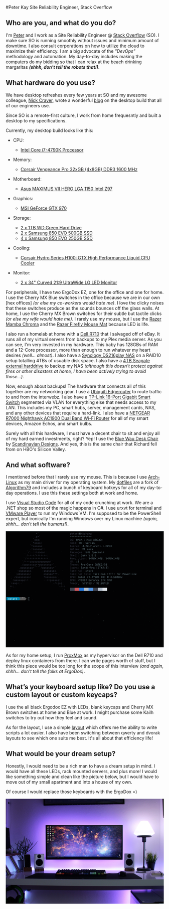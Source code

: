 #Peter Kay
Site Reliability Engineer, Stack Overflow 

## Who are you, and what do you do?
I'm [Peter](https://kaypeter.com) and I work as a Site Reliability Engineer @ [Stack Overflow](https://stackoverflow.com) (SO). I make sure SO is running smoothly without issues and minimum amount of downtime. I also consult corporations on how to utilize the cloud to maximize their efficiency. I am a big advocate of the _"DevOps"_ methodology and automation. My day-to-day includes making the computers do my bidding so that I can relax at the beach drinking margaritas _**(shhh, don't tell the robots that!)**_.

## What hardware do you use?
We have desktop refreshes every few years at SO and my awesome colleague, [Nick Craver](https://nickcraver.com), wrote a wonderful [blog](https://nickcraver.com/desktop-build/) on the desktop build that all of our engineers use.

Since SO is a remote-first culture, I work from home frequesntly and built a desktop to my specifications.

Currently, my desktop build looks like this:

- CPU:
  - [Intel Core i7-4790K Processor](https://www.amazon.com/Intel-Core-i7-4790K-Processor-BX80646I74790K/dp/B00KPRWAX8/ref=sr_1_2?keywords=Intel+i7+4790k&qid=1550021725&s=gateway&sr=8-2)

- Memory:
  - [Corsair Vengeance Pro 32xGB (4x8GB) DDR3 1600 MHz](https://www.amazon.com/Corsair-CMY32GX3M4A1600C9R-Vengeance-4x8GB-Desktop/dp/B00D6E5K2A/ref=sr_1_8?keywords=vengeance+red+8gb&qid=1550021836&s=electronics&sr=1-8)

- Motherboard:
  - [Asus MAXIMUS VII HERO LGA 1150 Intel Z97](https://www.amazon.com/gp/product/B00K2MASE4/ref=oh_aui_search_asin_title?ie=UTF8&psc=1)

- Graphics:
  - [MSI GeForce GTX 970](https://www.amazon.com/gp/product/B00NN0GEXQ/ref=oh_aui_search_asin_title?ie=UTF8&psc=1)

- Storage:
  - [2 x 1TB WD Green Hard Drive](https://www.amazon.com/gp/product/B006GDVREI/ref=oh_aui_search_asin_title?ie=UTF8&psc=1)
  - [2 x Samsung 850 EVO 500GB SSD](https://www.amazon.com/gp/product/B00OBRE5UE/ref=oh_aui_search_asin_title?ie=UTF8&psc=1)
  - [4 x Samsung 850 EVO 250GB SSD](https://www.amazon.com/gp/product/B00OAJ412U/ref=oh_aui_search_asin_title?ie=UTF8&psc=1)

- Cooling:
  - [Corsair Hydro Series H100i GTX High Performance Liquid CPU Cooler](https://www.amazon.com/gp/product/B00SV7IEJI/ref=oh_aui_search_asin_title?ie=UTF8&psc=1)

- Monitor:
  - [2 x 34" Curved 21:9 UltraWide LG LED Monitor](https://www.lg.com/us/monitors/lg-34UC87C-B-ultrawide-led-monitor)

For peripherals, I have two ErgoDox EZ, one for the office and one for home. I use the Cherry MX Blue switches in the office because we are in our own [hex offices] _(or else my co-workers would hate me)_. I love the clicky noises that these switches produce as the sounds bounces off the glass walls. At home, I use the Cherry MX Brown switches for their subtle but tactile clicks _(or else my wife would hate me)_. I rarely use my mouse, but I use the [Razer Mamba Chroma](https://www.amazon.com/gp/product/B013HSWF40/ref=oh_aui_search_asin_title?ie=UTF8&psc=1) and the [Razer Firefly Mouse Mat](https://www.amazon.com/gp/product/B00Y4S5KPY/ref=oh_aui_search_asin_title?ie=UTF8&psc=1) because LED is life.

I also run a homelab at home with a [Dell R710]() that I salvaged off of eBay. It runs all of my virtual servers from backups to my Plex media server. As you can see, I'm very invested in my hardware. This baby has 128GBs of RAM and a 12-Core processor, more than enough to run whatever my heart desires _(well... almost)_. I also have a [Synology DS216play NAS](https://www.amazon.com/gp/product/B015JQAWW0/ref=oh_aui_search_asin_title?ie=UTF8&psc=1) on a RAID10 setup totalling 4TBs of usuable disk space. I also have a [4TB Seagate external harddrive](https://www.amazon.com/gp/product/B00ZTRXFBA/ref=oh_aui_search_asin_title?ie=UTF8&psc=1) to backup my NAS _(although this doesn't protect against fires or other disasters at home, I have been actively trying to avoid those...)_.

Now, enough about backups! The hardware that connects all of this together are my networking gear. I use a [Ubiquiti Edgerouter](https://www.amazon.com/gp/product/B00HXT8EKE/ref=oh_aui_search_asin_title?ie=UTF8&psc=1) to route traffic to and from the interwebz. I also have a [TP-Link 16-Port Gigabit Smart Switch](https://www.amazon.com/gp/product/B00K4DS67C/ref=oh_aui_search_asin_title?ie=UTF8&psc=1) segmented via VLAN for everything else that needs access to my LAN. This includes my PC, smart hubs, server, management cards, NAS, and any other devices that require a hard-link. I also have a [NETGEAR R7000 Nighthawk AC1900 Dual Band Wi-Fi Router](https://www.amazon.com/R7000-100PAS-Nighthawk-Parental-Controls-Compatible/dp/B00F0DD0I6/ref=sr_1_1?keywords=NETGEAR+r7000&qid=1550025681&s=gateway&sr=8-1) for all of my smart devices, Amazon Echos, and smart bulbs. 

Surely with all this hardware, I must have a decent chair to sit and enjoy all of my hard earned investments, right? Yep! I use the [Blue Wau Desk Chair](https://scandinaviandesigns.com/collections/wau-office-collection/products/wau-desk-chair-blue) by [Scandinavian Designs](https://scandinaviandesigns.com). And yes, this is the same chair that Richard fell from on HBO's Silicon Valley.

## And what software?

I mentioned before that I rarely use my mouse. This is because I use [Arch-Linux](https://archlinux.org) as my main driver for my operating system. My [dotfiles](https://github.com/deuscode/Dotfiles_i3) are a fork of [Algorithm79](https://github.com/Algorithm79/Dotfiles_i3) and includes a bunch of keyboard hotkeys for all of my day-to-day operations. I use this these settings both at work and home.

I use [Visual Studio Code](https://code.visualstudio.com/) for all of my code crunching at work. We are a .NET shop so most of the magic happens in C#. I use urxvt for terminal and [VMware Player](https://www.vmware.com/products/workstation-player.html) to run my Windows VM. I'm supposed to be the PowerShell expert, but ironically I'm running Windows over my Linux machine _(again, shhh... don't tell the humans!)_.

![urxvt](images/terminal.png)

As for my home setup, I run [ProxMox](https://www.proxmox.com/en/) as my hypervisor on the Dell R710 and deploy linux containers from there. I can write pages worth of stuff, but I think this piece would be too long for the scope of this interview _(and again, shhh... don't tell the folks at ErgoDox)_.

## What’s your keyboard setup like? Do you use a custom layout or custom keycaps?
I use the all black Ergodox EZ with LEDs, blank keycaps and Cherry MX Brown switches at home and Blue at work. I might purchase some Kailh switches to try out how they feel and sound.

As for the layout, I use a simple [layout](https://configure.ergodox-ez.com/layouts/GjKV/latest/0) which offers me the ability to write scripts a lot easier. I also have been switching between qwerty and dvorak layouts to see which one suits me best. It's all about that efficiency life!

## What would be your dream setup?
Honestly, I would need to be a rich man to have a dream setup in mind. I would have all these LEDs, rack mounted servers, and plus more! I would like something simple and clean like the picture below, but I would have to move out of my small apartment and into a house of my own.

Of course I would replace those keyboards with the ErgoDox =)

![Dream Setup](images/dreamsetup.jpg)